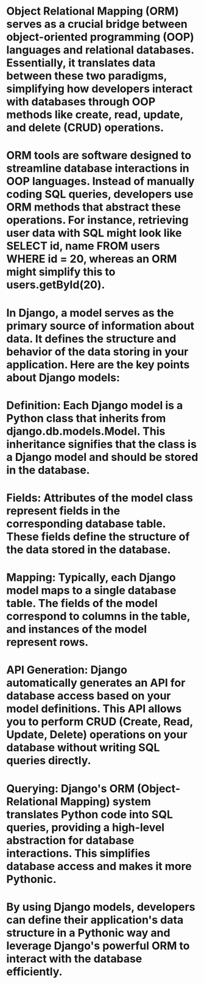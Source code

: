 	
# Object Relational Mapping (ORM) serves as a crucial bridge between object-oriented programming (OOP) languages and relational databases. Essentially, it translates data between these two paradigms, simplifying how developers interact with databases through OOP methods like create, read, update, and delete (CRUD) operations.

# ORM tools are software designed to streamline database interactions in OOP languages. Instead of manually coding SQL queries, developers use ORM methods that abstract these operations. For instance, retrieving user data with SQL might look like SELECT id, name FROM users WHERE id = 20, whereas an ORM might simplify this to users.getById(20).

# In Django, a model serves as the primary source of information about data. It defines the structure and behavior of the data storing in your application. Here are the key points about Django models:

# Definition: Each Django model is a Python class that inherits from django.db.models.Model. This inheritance signifies that the class is a Django model and should be stored in the database.

# Fields: Attributes of the model class represent fields in the corresponding database table. These fields define the structure of the data stored in the database.

# Mapping: Typically, each Django model maps to a single database table. The fields of the model correspond to columns in the table, and instances of the model represent rows.

# API Generation: Django automatically generates an API for database access based on your model definitions. This API allows you to perform CRUD (Create, Read, Update, Delete) operations on your database without writing SQL queries directly.

# Querying: Django's ORM (Object-Relational Mapping) system translates Python code into SQL queries, providing a high-level abstraction for database interactions. This simplifies database access and makes it more Pythonic.

# By using Django models, developers can define their application's data structure in a Pythonic way and leverage Django's powerful ORM to interact with the database efficiently.

